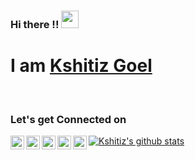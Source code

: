 ### Hi there !! <img src="https://media.giphy.com/media/hvRJCLFzcasrR4ia7z/giphy.gif" width="28px">
# I am [Kshitiz Goel](https://kshitiz-goel07.github.io/my_portfolio/)
<br>
<h3>Let's get Connected on</h3> 
<a href="https://www.linkedin.com/in/kshitiz-goel-86a0001b8/">
  <img align="left" alt="Kshitiz Goel | LinkdeIN" width="22px" src="https://cdn.jsdelivr.net/npm/simple-icons@v3/icons/linkedin.svg" />
</a>
<a href="https://sourcerer.io/kshitiz-goel07">
  <img align="left" alt="Kshitiz Goel | Sourcerer" width="22px" src="https://cdn.jsdelivr.net/npm/simple-icons@v3/icons/sahibinden.svg" />
</a>
<a href="https://www.instagram.com/kshitizgoel07/?hl=en">
  <img align="left" alt="Kshitiz Goel | Instagram" width="22px" src="https://cdn.jsdelivr.net/npm/simple-icons@v3/icons/instagram.svg" />
</a>
<a href="https://www.facebook.com/arpit.goel.9212/">
  <img align="left" alt="Kshitiz Goel | Twitter" width="22px" src="https://cdn.jsdelivr.net/npm/simple-icons@v3/icons/facebook.svg" />
</a>
<a href="https://twitter.com/kshitizgoel07">
  <img align="left" alt="Kshitiz Goel | Twitter" width="22px" src="https://cdn.jsdelivr.net/npm/simple-icons@v3/icons/twitter.svg" />
</a>

[![Kshitiz's github stats](https://github-readme-stats.vercel.app/api?username=kshitiz-goel07&show_icons=true&theme=tokyonight)](https://github.com/anuraghazra/github-readme-stats)


